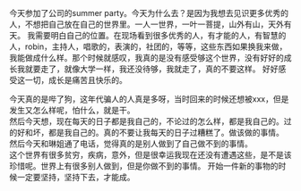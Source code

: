 今天参加了公司的summer party。今天为什么去？是因为我想去见识更多优秀的人，不想把自己放在自己的世界里。一人一世界，一叶一菩提，山外有山，天外有天。
我需要明白自己的位置。在现场看到很多优秀的人，有才能的人，有智慧的人，robin，主持人，唱歌的，表演的，社团的，等等，这些东西如果换我来做，
我能做成什么样。那个时候就感叹，我真的是没有感受够这个世界，没有好好的成长我就要走了，就像大学一样，我还没待够，我就走了，真的不要这样。
好好感受这一切，成长是痛苦且快乐的。


今天真的是哔了狗，这年代骗人的人真是多呀，当时回来的时候还想被xxx，但是发生又怎么样呢，怕什么，就是干。    
然后今天想，现在每天的日子都是我自己的，不论过的怎么样，都是我自己的。过的好和坏，都是我自己的。真的不要让我每天的日子过糟糕了。做该做的事情。    
然后今天和琳姐通了电话，觉得真的是别人做到了自己做不到的事情。   
这个世界有很多贫穷，疾病，意外，但是很幸运我现在还没有遭遇这些，是不是该珍惜呢。世界上有很多别人做到，但是你做不到的事情。
开始一件新的事物的时候一定要坚持，坚持下去，才能成。  
